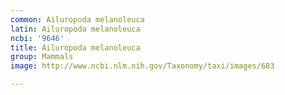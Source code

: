 ```yaml
---
common: Ailuropoda melanoleuca
latin: Ailuropoda melanoleuca
ncbi: '9646'
title: Ailuropoda melanoleuca
group: Mammals
image: http://www.ncbi.nlm.nih.gov/Taxonomy/taxi/images/683

---
```

